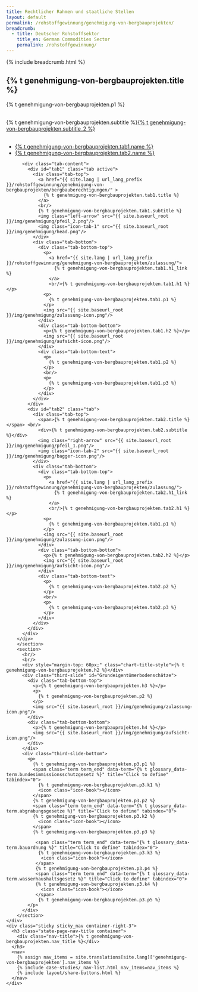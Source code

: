 ```yaml
---
title: Rechtlicher Rahmen und staatliche Stellen
layout: default
permalink: /rohstoffgewinnung/genehmigung-von-bergbauprojekten/
breadcrumb:
  - title: Deutscher Rohstoffsektor
    title_en: German Commodities Sector
    permalink: /rohstoffgewinnung/
---
```


<main class="container-page-wrapper layout-state-pages">
  <section class="container" style="position: relative;">
    {% include breadcrumb.html %}
    <h1 id="title">
      {% t genehmigung-von-bergbauprojekten.title %}
    </h1>
    <div class="container-left-9">
      <section id="intro" style="position: relative;">
        <p>
          {% t genehmigung-von-bergbauprojekten.p1 %}
        </p>
        <br/>
        <div class="chart-title-style">
          {% t genehmigung-von-bergbauprojekten.subtitle %}<a href="{% t genehmigung-von-bergbauprojekten.subtitle_link %}">{% t genehmigung-von-bergbauprojekten.subtitle_2 %}</a>
        </div>
        <br/>
        <div class="tabs" id="Bergfreie">
          <ul class="tab-links">
            <li class="active"><a href="#tab1">{% t genehmigung-von-bergbauprojekten.tab1.name %}</a></li>
            <li><a href="#tab2">{% t genehmigung-von-bergbauprojekten.tab2.name %}</a></li>
          </ul>

          <div class="tab-content">
            <div id="tab1" class="tab active">
              <div class="tab-top">
                <a href="{{ site.lang | url_lang_prefix  }}/rohstoffgewinnung/genehmigung-von-bergbauprojekten/bergbauberechtigungen/" >
                  {% t genehmigung-von-bergbauprojekten.tab1.title %}
                </a>
                <br/>
                {% t genehmigung-von-bergbauprojekten.tab1.subtitle %}
                <img class="left-arrow" src="{{ site.baseurl_root }}/img/genehmigung/pfeil_2.png"/>
                <img class="icon-tab-1" src="{{ site.baseurl_root }}/img/genehmigung/head.png"/>
              </div>
              <div class="tab-bottom">
                <div class="tab-bottom-top">
                  <p>
                    <a href="{{ site.lang | url_lang_prefix  }}/rohstoffgewinnung/genehmigung-von-bergbauprojekten/zulassung/">
                      {% t genehmigung-von-bergbauprojekten.tab1.h1_link %}
                    </a>
                    <br/>{% t genehmigung-von-bergbauprojekten.tab1.h1 %}</p>
                  <p>
                    {% t genehmigung-von-bergbauprojekten.tab1.p1 %}
                  </p>
                  <img src="{{ site.baseurl_root }}/img/genehmigung/zulassung-icon.png"/>
                </div>
                <div class="tab-bottom-bottom">
                  <p>{% t genehmigung-von-bergbauprojekten.tab1.h2 %}</p>
                  <img src="{{ site.baseurl_root }}/img/genehmigung/aufsicht-icon.png"/>
                </div>
                <div class="tab-bottom-text">
                  <p>
                    {% t genehmigung-von-bergbauprojekten.tab1.p2 %}
                  </p>
                  <br/>
                  <p>
                    {% t genehmigung-von-bergbauprojekten.tab1.p3 %}
                  </p>
                </div>
              </div>
            </div>
            <div id="tab2" class="tab">
              <div class="tab-top">
                <span>{% t genehmigung-von-bergbauprojekten.tab2.title %}</span> <br/>
                <div>{% t genehmigung-von-bergbauprojekten.tab2.subtitle %}</div>
                <img class="right-arrow" src="{{ site.baseurl_root }}/img/genehmigung/pfeil_1.png"/>
                <img class="icon-tab-2" src="{{ site.baseurl_root }}/img/genehmigung/bagger-icon.png"/>
              </div>
              <div class="tab-bottom">
                <div class="tab-bottom-top">
                  <p>
                    <a href="{{ site.lang | url_lang_prefix  }}/rohstoffgewinnung/genehmigung-von-bergbauprojekten/zulassung/">
                      {% t genehmigung-von-bergbauprojekten.tab2.h1_link %}
                    </a>
                    <br/>{% t genehmigung-von-bergbauprojekten.tab2.h1 %}</p>
                  <p>
                    {% t genehmigung-von-bergbauprojekten.tab1.p1 %}
                  </p>
                  <img src="{{ site.baseurl_root }}/img/genehmigung/zulassung-icon.png"/>
                </div>
                <div class="tab-bottom-bottom">
                  <p>{% t genehmigung-von-bergbauprojekten.tab2.h2 %}</p>
                  <img src="{{ site.baseurl_root }}/img/genehmigung/aufsicht-icon.png"/>
                </div>
                <div class="tab-bottom-text">
                  <p>
                    {% t genehmigung-von-bergbauprojekten.tab2.p2 %}
                  </p>
                  <br/>
                  <p>
                    {% t genehmigung-von-bergbauprojekten.tab2.p3 %}
                  </p>
                </div>
              </div>
            </div>
          </div>
        </div>
        </section>
        <section>
          <br/>
          <br/>
          <div style="margin-top: 60px;" class="chart-title-style">{% t genehmigung-von-bergbauprojekten.h2 %}</div>
          <div class="third-slide" id="Grundeigentümerbodenschätze">
            <div class="tab-bottom-top">
              <p>{% t genehmigung-von-bergbauprojekten.h3 %}</p>
              <p>
                {% t genehmigung-von-bergbauprojekten.p2 %}
              </p>
              <img src="{{ site.baseurl_root }}/img/genehmigung/zulassung-icon.png"/>
            </div>
            <div class="tab-bottom-bottom">
              <p>{% t genehmigung-von-bergbauprojekten.h4 %}</p>
              <img src="{{ site.baseurl_root }}/img/genehmigung/aufsicht-icon.png"/>
            </div>
          </div>
          <div class="third-slide-bottom">
            <p>
              {% t genehmigung-von-bergbauprojekten.p3.p1 %}
              <span class="term term_end" data-term="{% t glossary_data-term.bundesimmissionsschutzgesetz %}" title="Click to define" tabindex="0">
                {% t genehmigung-von-bergbauprojekten.p3.k1 %}
                <icon class="icon-book"></icon>
              </span>
              {% t genehmigung-von-bergbauprojekten.p3.p2 %}
              <span class="term term_end" data-term="{% t glossary_data-term.abgrabungsgesetze %}" title="Click to define" tabindex="0">
              {% t genehmigung-von-bergbauprojekten.p3.k2 %}
                <icon class="icon-book"></icon>
              </span>
              {% t genehmigung-von-bergbauprojekten.p3.p3 %}

               <span class="term term_end" data-term="{% t glossary_data-term.bauordnung %}" title="Click to define" tabindex="0">
                {% t genehmigung-von-bergbauprojekten.p3.k3 %}
                 <icon class="icon-book"></icon>
               </span>
               {% t genehmigung-von-bergbauprojekten.p3.p4 %}
               <span class="term term_end" data-term="{% t glossary_data-term.wasserhaushaltsgesetz %}" title="Click to define" tabindex="0">
               {% t genehmigung-von-bergbauprojekten.p3.k4 %}
                 <icon class="icon-book"></icon>
               </span>
                {% t genehmigung-von-bergbauprojekten.p3.p5 %}
            </p>
          </div>
        </section>
    </div>
    <div class="sticky sticky_nav container-right-3">
      <h3 class="state-page-nav-title container">
        <div class="nav-title">{% t genehmigung-von-bergbauprojekten.nav_title %}</div>
      </h3>
      <nav>
        {% assign nav_items = site.translations[site.lang]['genehmigung-von-bergbauprojekten'].nav_items %}
        {% include case-studies/_nav-list.html nav_items=nav_items %}
        {% include layout/share-buttons.html %}
      </nav>
    </div>
  </section>
</main>

<script type="text/javascript" src="{{ site.baseurl_root }}/js/lib/static.min.js" charset="utf-8"></script>
<script>
jQuery(document).ready(function() {
    jQuery('.tabs .tab-links a').on('click', function(e)  {
        var currentAttrValue = jQuery(this).attr('href');

        // Show/Hide Tabs
        jQuery('.tabs ' + currentAttrValue).show().siblings().hide();

        // Change/remove current tab to active
        jQuery(this).parent('li').addClass('active').siblings().removeClass('active');

        e.preventDefault();
    });
});
</script>

